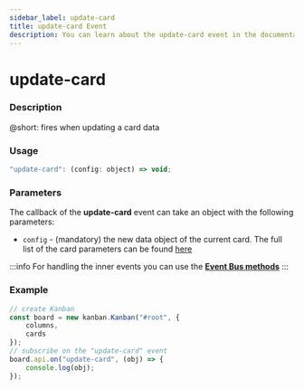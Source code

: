 ```yaml
---
sidebar_label: update-card
title: update-card Event
description: You can learn about the update-card event in the documentation of the DHTMLX JavaScript Kanban library. Browse developer guides and API reference, try out code examples and live demos, and download a free 30-day evaluation version of DHTMLX Kanban.
---
```


# update-card

### Description

@short: fires when updating a card data

### Usage

~~~jsx {}
"update-card": (config: object) => void;
~~~

### Parameters

The callback of the **update-card** event can take an object with the following parameters:

- `config` - (mandatory) the new data object of the current card. The full list of the card parameters can be found [here](api/config/js_kanban_cards_config.md)

:::info
For handling the inner events you can use the [**Event Bus methods**](api/api_overview.md/#event-bus-methods)
:::

### Example

~~~jsx {7-9}
// create Kanban
const board = new kanban.Kanban("#root", {
	columns,
	cards
});
// subscribe on the "update-card" event
board.api.on("update-card", (obj) => {
	console.log(obj);
});
~~~
